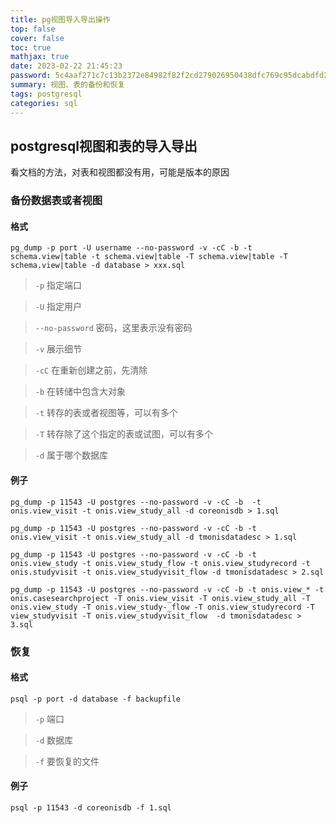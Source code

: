 ```yaml
---
title: pg视图导入导出操作
top: false
cover: false
toc: true
mathjax: true
date: 2023-02-22 21:45:23
password: 5c4aaf271c7c13b2372e84982f82f2cd279026950438dfc769c95dcabdfd2a87
summary: 视图、表的备份和恢复
tags: postgresql
categories: sql
---
```


## postgresql视图和表的导入导出

看文档的方法，对表和视图都没有用，可能是版本的原因

### 备份数据表或者视图

#### 格式

```shell
pg_dump -p port -U username --no-password -v -cC -b -t schema.view|table -t schema.view|table -T schema.view|table -T schema.view|table -d database > xxx.sql
```

> `-p` 指定端口

> `-U` 指定用户

> `--no-password` 密码，这里表示没有密码

> `-v` 展示细节

> `-cC` 在重新创建之前，先清除

> `-b` 在转储中包含大对象

> `-t` 转存的表或者视图等，可以有多个

> `-T` 转存除了这个指定的表或试图，可以有多个
 
> `-d` 属于哪个数据库

#### 例子

```shell
pg_dump -p 11543 -U postgres --no-password -v -cC -b  -t onis.view_visit -t onis.view_study_all -d coreonisdb > 1.sql
```

```shell
pg_dump -p 11543 -U postgres --no-password -v -cC -b -t onis.view_visit -t onis.view_study_all -d tmonisdatadesc > 1.sql
```

```shell
pg_dump -p 11543 -U postgres --no-password -v -cC -b -t onis.view_study -t onis.view_study_flow -t onis.view_studyrecord -t onis.studyvisit -t onis.view_studyvisit_flow -d tmonisdatadesc > 2.sql
```

```shell
pg_dump -p 11543 -U postgres --no-password -v -cC -b -t onis.view_* -t onis.casesearchproject -T onis.view_visit -T onis.view_study_all -T onis.view_study -T onis.view_study-_flow -T onis.view_studyrecord -T view_studyvisit -T onis.view_studyvisit_flow  -d tmonisdatadesc > 3.sql
```

### 恢复

#### 格式

```shell
psql -p port -d database -f backupfile
```

> `-p` 端口

> `-d` 数据库

> `-f` 要恢复的文件

#### 例子

```shell
psql -p 11543 -d coreonisdb -f 1.sql
```